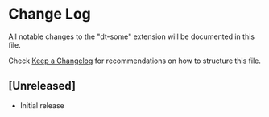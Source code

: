 # Change Log

All notable changes to the "dt-some" extension will be documented in this file.

Check [Keep a Changelog](http://keepachangelog.com/) for recommendations on how to structure this file.

## [Unreleased]

- Initial release